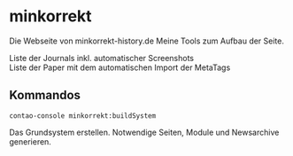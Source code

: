 # minkorrekt

Die Webseite von minkorrekt-history.de
Meine Tools zum Aufbau der Seite.

Liste der Journals inkl. automatischer Screenshots  
Liste der Paper mit dem automatischen Import der MetaTags

## Kommandos

```contao-console minkorrekt:buildSystem```

Das Grundsystem erstellen. Notwendige Seiten, Module und Newsarchive generieren.

